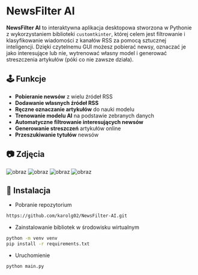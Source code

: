 # NewsFilter AI

**NewsFilter AI** to interaktywna aplikacja desktopowa stworzona w Pythonie z wykorzystaniem biblioteki `customtkinter`, której celem jest filtrowanie i klasyfikowanie wiadomości z kanałów RSS za pomocą sztucznej inteligencji. Dzięki czytelnemu GUI możesz pobierać newsy, oznaczać je jako interesujące lub nie, wytrenować własny model i generować streszczenia artykułów (póki co nie zawsze działa).

## 🕹️ Funkcje

-  **Pobieranie newsów** z wielu źródeł RSS
-  **Dodawanie własnych źródeł RSS**
-  **Ręczne oznaczanie artykułów** do nauki modelu
-  **Trenowanie modelu AI** na podstawie zebranych danych
-  **Automatyczne filtrowanie interesujących newsów**
-  **Generowanie streszczeń** artykułów online
-  **Przeszukiwanie tytułów** newsów

## 📷 Zdjęcia

![obraz](https://github.com/user-attachments/assets/9485f8c3-ed81-40d5-876d-52d60d9c1b42)
![obraz](https://github.com/user-attachments/assets/d5ac1724-d905-413d-8bd8-4f4228eea259)
![obraz](https://github.com/user-attachments/assets/df828646-1f16-44d8-b779-9cbb692168a7)
![obraz](https://github.com/user-attachments/assets/205b4ae4-9a2b-4a86-a152-b5ab969f9154)

## 🧩 Instalacja
- Pobranie repozytorium
```bash
https://github.com/karolg02/NewsFilter-AI.git
```

- Zainstalowanie bibliotek w środowisku wirtualnym
```bash
python -m venv venv
pip install -r requirements.txt
```
- Uruchomienie
```bash
python main.py
```
